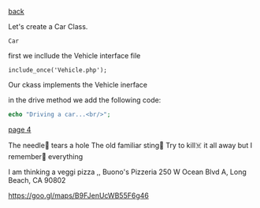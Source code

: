 [back](./page02.md)

Let's create a Car Class.

```
Car
```

first we incllude the Vehicle interface file

```
include_once('Vehicle.php');
```

Our ckass implements the Vehicle inerface

in the drive method we add the following code:

```php
echo "Driving a car...<br/>";
```



[page 4](./page04.md)


The needle💉 tears a hole
The old familiar sting🤧
Try to kill☠️ it all away but I remember🤔 everything

I am thinking a veggi pizza ,, Buono's Pizzeria 250 W Ocean Blvd A, Long Beach, CA 90802

https://goo.gl/maps/B9FJenUcWB55F6g46
